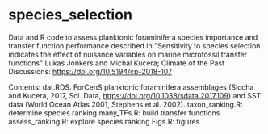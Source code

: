 # species_selection
Data and R code to assess planktonic foraminifera species importance and transfer function performance
described in "Sensitivity to species selection indicates the effect of nuisance variables on marine microfossil transfer functions"
Lukas Jonkers and Michal Kucera; Climate of the Past Discussions: https://doi.org/10.5194/cp-2018-107

Contents:
dat.RDS: ForCenS planktonic foraminifera assemblages (Siccha and Kucera, 2017, Sci. Data, https://doi.org/10.1038/sdata.2017.109) and SST data (World Ocean Atlas 2001, Stephens et al. 2002).
taxon_ranking.R: determine species ranking
many_TFs.R: build transfer functions
assess_ranking.R: explore species ranking
Figs.R: figures
